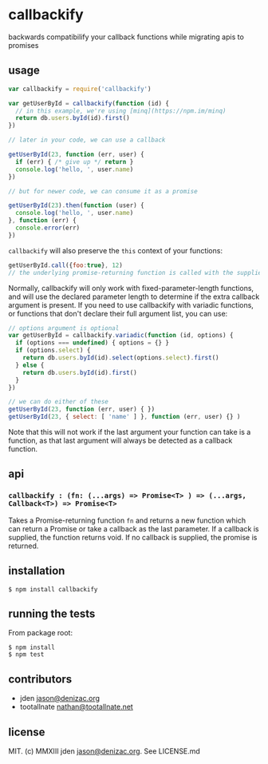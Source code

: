 # callbackify
backwards compatibilify your callback functions while migrating apis to promises

## usage
```js
var callbackify = require('callbackify')

var getUserById = callbackify(function (id) {
  // in this example, we're using [minq](https://npm.im/minq)
  return db.users.byId(id).first()
})

// later in your code, we can use a callback

getUserById(23, function (err, user) {
  if (err) { /* give up */ return }
  console.log('hello, ', user.name)
})

// but for newer code, we can consume it as a promise

getUserById(23).then(function (user) {
  console.log('hello, ', user.name)
}, function (err) {
  console.error(err)
})

```
`callbackify` will also preserve the `this` context of your functions:
```js
getUserById.call({foo:true}, 12)
// the underlying promise-returning function is called with the supplied context argument
```

Normally, callbackify will only work with fixed-parameter-length functions, and will use the declared
parameter length to determine if the extra callback argument is present.  If you need to use
callbackify with variadic functions, or functions that don't declare their full argument
list, you can use:
```js
// options argument is optional
var getUserById = callbackify.variadic(function (id, options) {
  if (options === undefined) { options = {} }
  if (options.select) {
    return db.users.byId(id).select(options.select).first()
  } else {
    return db.users.byId(id).first()
  }
})

// we can do either of these
getUserById(23, function (err, user) { })
getUserById(23, { select: [ 'name' ] }, function (err, user) {} )
```
Note that this will not work if the last argument your function can take
is a function, as that last argument will always be detected as a callback
function.

## api

### `callbackify : (fn: (...args) => Promise<T> ) => (...args, Callback<T>) => Promise<T>`

Takes a Promise-returning function `fn` and returns a new function which can return a Promise or take a callback as the last parameter. If a callback is supplied, the function returns void. If no callback is supplied, the promise is returned.

## installation

    $ npm install callbackify


## running the tests

From package root:

    $ npm install
    $ npm test


## contributors

- jden <jason@denizac.org>
- tootallnate <nathan@tootallnate.net>


## license

MIT. (c) MMXIII jden <jason@denizac.org>. See LICENSE.md
